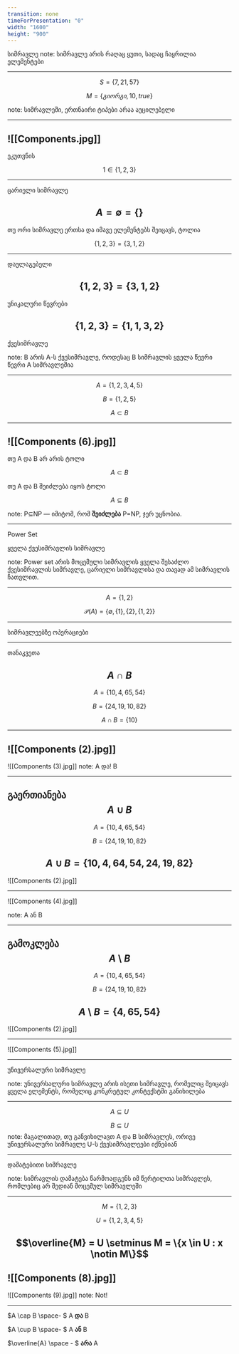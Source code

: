 ```yaml
---
transition: none
timeForPresentation: "0"
width: "1600"
height: "900"
---
```


სიმრავლე
note:
სიმრავლე არის რაღაც ყუთი, სადაც ჩაყრილია ელემენტები

---

$$S = \{7, 21, 57 \}$$

$$M = \{გიორგი, 10, true \}$$



note: სიმრავლეში, ერთნაირი ტიპები არაა აუცილებელი

---
![[Components.jpg]]
---
ეკუთვნის

$$1\in \{1,2,3\}$$

---
ცარიელი სიმრავლე

$$A=\emptyset=\{\}$$
---

თუ ორი სიმრავლე ერთსა და იმავე ელემენტებს შეიცავს, ტოლია


$$\{1,2,3\} = \{3,1, 2\} $$

---



დაულაგებელი

$$\{1,2,3\} = \{3,1, 2\} $$
---
უნიკალური წევრები

$$\{1,2,3\} = \{1, 1, 3, 2\} $$
---
ქვესიმრავლე

note:  B არის A-ს ქვესიმრავლე, როდესაც B სიმრავლის ყველა წევრი წევრი A სიმრავლეშია

---

$$A = \{1,2,3,4,5\}$$

$$B = \{1,2,5\}$$

$$A \subset B$$

---
![[Components (6).jpg]]
---
თუ A და B არ არის ტოლი

$$A \subset B$$

თუ A და B შეიძლება იყოს ტოლი

$$A \subseteq B$$


note:
P⊆NP — იმიტომ, რომ **შეიძლება** P=NP, ჯერ უცნობია.


---
Power Set 

ყველა ქვესიმრავლის სიმრავლე

note: Power set არის მოცემული სიმრავლის ყველა შესაძლო ქვესიმრავლის სიმრავლე, ცარიელი სიმრავლისა და თავად ამ სიმრავლის ჩათვლით.


---
$$A = \{1, 2\}$$

$${\mathcal{P}(A)} = \{ \emptyset, \{1\}, \{2\}, \{1, 2\}\}$$

---

სიმრავლეებზე ოპერაციები

---
თანაკვეთა

$$A\cap B$$
---
$$A = \{10,4,65,54\}$$

$$B = \{24, 19, 10, 82\}$$

$$A\cap B = \{10\}$$

---

![[Components (2).jpg]]
---

![[Components (3).jpg]]
note: A და! B

---

გაერთიანება
$$A\cup B$$
---
$$A = \{10,4,65,54\}$$

$$B = \{24, 19, 10, 82\}$$

$$A\cup B = \{10,4,64,54,24,19,82\}$$
---
![[Components (2).jpg]]

---

![[Components (4).jpg]]

note:
A ან B

---
გამოკლება
$$A\setminus  B$$
---
$$A = \{10,4,65,54\}$$

$$B = \{24, 19, 10, 82\}$$

$$A\setminus B = \{4,65,54\}$$
---
![[Components (2).jpg]]

---
![[Components (5).jpg]]

---
უნივერსალური სიმრავლე

note:
უნივერსალური სიმრავლე არის ისეთი სიმრავლე, რომელიც შეიცავს ყველა ელემენტს, რომელიც კონკრეტულ კონტექსტში განიხილება

---
$$A\subseteq U$$

$$B\subseteq U$$
note: მაგალითად, თუ განვიხილავთ A და B სიმრავლეს, ორივე უნივერსალური სიმრავლე U-ს ქვესიმრავლეები იქნებიან 

---

დამატებითი სიმრავლე

note: სიმრავლის დამატება წარმოადგენს იმ წერტილთა სიმრავლეს, რომლებიც არ შედიან მოცემულ სიმრავლეში

---
$$M = \{1,2,3\}$$

$$U = \{1,2,3,4,5\}$$

$$\overline{M} = U \setminus M = \{x \in U : x \notin M\}$$
---

![[Components (8).jpg]]
---
![[Components (9).jpg]]
note: Not!

---

$A \cap B \space- $  A **და** B

$A \cup B \space- $  A **ან** B

$\overline{A} \space - $  **არა** A 
